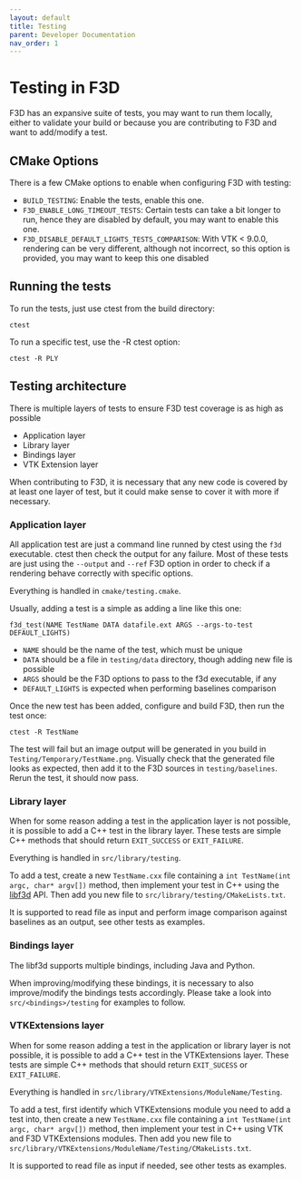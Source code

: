 ```yaml
---
layout: default
title: Testing
parent: Developer Documentation
nav_order: 1
---
```


# Testing in F3D

F3D has an expansive suite of tests, you may want to run them locally,
either to validate your build or because you are contributing to F3D and want to add/modify a test.

## CMake Options

There is a few CMake options to enable when configuring F3D with testing:
* `BUILD_TESTING`: Enable the tests, enable this one.
* `F3D_ENABLE_LONG_TIMEOUT_TESTS`: Certain tests can take a bit longer to run, hence they are disabled by default, you may want to enable this one.
* `F3D_DISABLE_DEFAULT_LIGHTS_TESTS_COMPARISON`: With VTK < 9.0.0, rendering can be very different, although not incorrect, so this option is provided, you may want to keep this one disabled

## Running the tests

To run the tests, just use ctest from the build directory:

```
ctest
```

To run a specific test, use the -R ctest option:

```
ctest -R PLY
```

## Testing architecture

There is multiple layers of tests to ensure F3D test coverage is as high as possible
 - Application layer
 - Library layer
 - Bindings layer
 - VTK Extension layer

When contributing to F3D, it is necessary that any new code is covered by at least one layer
of test, but it could make sense to cover it with more if necessary.

### Application layer

All application test are just a command line runned by ctest using the `f3d` executable.
ctest then check the output for any failure. Most of these tests are just using the `--output`
and `--ref` F3D option in order to check if a rendering behave correctly with specific options.

Everything is handled in `cmake/testing.cmake`.

Usually, adding a test is a simple as adding a line like this one:

```
f3d_test(NAME TestName DATA datafile.ext ARGS --args-to-test DEFAULT_LIGHTS)
```

 - `NAME` should be the name of the test, which must be unique
 - `DATA` should be a file in `testing/data` directory, though adding new file is possible
 - `ARGS` should be the F3D options to pass to the f3d executable, if any
 - `DEFAULT_LIGHTS` is expected when performing baselines comparison

Once the new test has been added, configure and build F3D, then run the test once:

```
ctest -R TestName
```

The test will fail but an image output will be generated in you build in `Testing/Temporary/TestName.png`.
Visually check that the generated file looks as expected, then add it to the F3D sources in `testing/baselines`.
Rerun the test, it should now pass.

### Library layer

When for some reason adding a test in the application layer is not possible, it is possible
to add a C++ test in the library layer. These tests are simple C++ methods that should return
`EXIT_SUCCESS` or `EXIT_FAILURE`. 

Everything is handled in `src/library/testing`.

To add a test, create a new `TestName.cxx` file containing a `int TestName(int argc, char* argv[])` method,
then implement your test in C++ using the [libf3d](../libf3d/README.md) API.
Then add you new file to `src/library/testing/CMakeLists.txt`.

It is supported to read file as input and perform image comparison against baselines as an output, see other tests as examples.

### Bindings layer

The libf3d supports multiple bindings, including Java and Python.

When improving/modifying these bindings, it is necessary to also improve/modify the bindings tests accordingly.
Please take a look into `src/<bindings>/testing` for examples to follow.

### VTKExtensions layer

When for some reason adding a test in the application or library layer is not possible, it is possible
to add a C++ test in the VTKExtensions layer. These tests are simple C++ methods that should return
`EXIT_SUCESS` or `EXIT_FAILURE`. 

Everything is handled in `src/library/VTKExtensions/ModuleName/Testing`.

To add a test, first identify which VTKExtensions module you need to add a test into, 
then create a new `TestName.cxx` file containing a `int TestName(int argc, char* argv[])` method,
then implement your test in C++ using VTK and F3D VTKExtensions modules.
Then add you new file to `src/library/VTKExtensions/ModuleName/Testing/CMakeLists.txt`.

It is supported to read file as input if needed, see other tests as examples.
